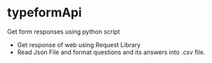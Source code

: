 # typeformApi
Get form responses using python script

- Get response of web using Request Library
- Read Json File and format questions and its answers into .csv file.
